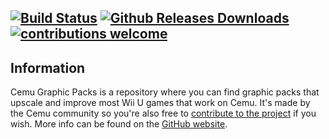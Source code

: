 [![Build Status](https://travis-ci.org/slashiee/cemu_graphic_packs.svg?branch=master)](https://travis-ci.org/slashiee/cemu_graphic_packs)
[![Github Releases Downloads](https://img.shields.io/github/downloads/slashiee/cemu_graphic_packs/total.svg)](https://github.com/slashiee/cemu_graphic_packs/releases/latest)
[![contributions welcome](https://img.shields.io/badge/contributions-welcome-brightgreen.svg?style=flat)](https://github.com/slashiee/cemu_graphic_packs/issues)
----------
Information
------
Cemu Graphic Packs is a repository where you can find graphic packs that upscale and improve most Wii U games that work on Cemu.
It's made by the Cemu community so you're also free to [contribute to the project](https://github.com/slashiee/cemu_graphic_packs/wiki/How-to-create-resolution-packs) if you wish.
More info can be found on the [GitHub website](https://slashiee.github.io/cemu_graphic_packs/).
